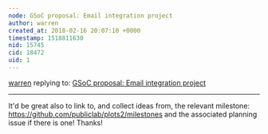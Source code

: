 ```yaml
---
node: GSoC proposal: Email integration project
author: warren
created_at: 2018-02-16 20:07:10 +0000
timestamp: 1518811630
nid: 15745
cid: 18472
uid: 1
---
```




[warren](../profile/warren) replying to: [GSoC proposal: Email integration project](../notes/vishesh/02-16-2018/email-integration-project)

----
It'd be great also to link to, and collect ideas from, the relevant milestone: https://github.com/publiclab/plots2/milestones and the associated planning issue if there is one! Thanks!